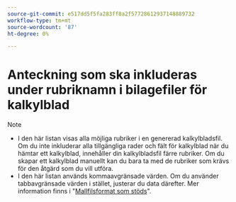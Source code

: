 ```yaml
---
source-git-commit: e517dd5f5fa283ff8a2f57728612937148889732
workflow-type: tm+mt
source-wordcount: '87'
ht-degree: 0%

---
```

# Anteckning som ska inkluderas under rubriknamn i bilagefiler för kalkylblad

>[!NOTE]
>
>* I den här listan visas alla möjliga rubriker i en genererad kalkylbladsfil. Om du inte inkluderar alla tillgängliga rader och fält för kalkylblad när du hämtar ett kalkylblad, innehåller din kalkylbladsfil färre rubriker. Om du skapar ett kalkylblad manuellt kan du bara ta med de rubriker som krävs för den åtgärd som du vill utföra.
>* I den här listan används kommaavgränsade värden. Om du använder tabbavgränsade värden i stället, justerar du data därefter. Mer information finns i &quot;[Mallfilsformat som stöds](/help/search-social-commerce/campaign-management/bulksheets/bulksheet-data-formats/bulksheet-file-formats.md)&quot;.
